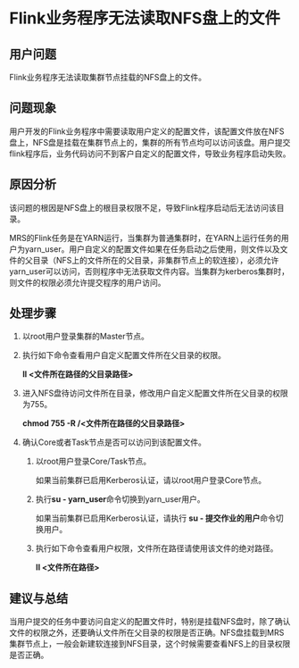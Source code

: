 # Flink业务程序无法读取NFS盘上的文件<a name="ZH-CN_TOPIC_0218693686"></a>

## 用户问题<a name="section18305143583116"></a>

Flink业务程序无法读取集群节点挂载的NFS盘上的文件。

## 问题现象<a name="section117424454313"></a>

用户开发的Flink业务程序中需要读取用户定义的配置文件，该配置文件放在NFS盘上，NFS盘是挂载在集群节点上的，集群的所有节点均可以访问该盘。用户提交flink程序后，业务代码访问不到客户自定义的配置文件，导致业务程序启动失败。

## 原因分析<a name="section1237061220324"></a>

该问题的根因是NFS盘上的根目录权限不足，导致Flink程序启动后无法访问该目录。

MRS的Flink任务是在YARN运行，当集群为普通集群时，在YARN上运行任务的用户为yarn\_user。用户自定义的配置文件如果在任务启动之后使用，则文件以及文件的父目录（NFS上的文件所在的父目录，非集群节点上的软连接），必须允许yarn\_user可以访问，否则程序中无法获取文件内容。当集群为kerberos集群时，则文件的权限必须允许提交程序的用户访问。

## 处理步骤<a name="section19243191334212"></a>

1.  以root用户登录集群的Master节点。
2.  执行如下命令查看用户自定义配置文件所在父目录的权限。

    **ll <文件所在路径的父目录路径\>**

3.  进入NFS盘待访问文件所在目录，修改用户自定义配置文件所在父目录的权限为755。

    **chmod 755 -R /<文件所在路径的父目录路径\>**

4.  确认Core或者Task节点是否可以访问到该配置文件。
    1.  以root用户登录Core/Task节点。

        如果当前集群已启用Kerberos认证，请以root用户登录Core节点。

    2.  执行**su - yarn\_user**命令切换到yarn\_user用户。

        如果当前集群已启用Kerberos认证，请执行  **su - 提交作业的用户**命令切换用户。

    3.  执行如下命令查看用户权限，文件所在路径请使用该文件的绝对路径。

        **ll <文件所在路径\>**



## 建议与总结<a name="section8898183420"></a>

当用户提交的任务中要访问自定义的配置文件时，特别是挂载NFS盘时，除了确认文件的权限之外，还要确认文件所在父目录的权限是否正确。NFS盘挂载到MRS集群节点上，一般会新建软连接到NFS目录，这个时候需要查看NFS上的目录权限是否正确。

